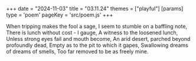 +++
date = "2024-11-03"
title = "03.11.24"
themes = ["playful"]
[params]
  type = 'poem'
  pageKey = 'src/poem.js'
+++

When tripping makes the fool a sage,
I seem to stumble on a baffling note,
There is lunch without cost - I gauge,
A witness to the loosened lunch,
Unless strong eyes fail and mouth become,
An arid desert, parched beyond profoundly dead,
Empty as to the pit to which it gapes,
Swallowing dreams of dreams of smells,
Too far removed to be as freely mine.
